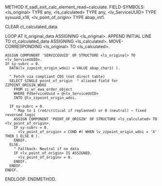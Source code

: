 METHOD if_sadl_exit_calc_element_read~calculate.
  FIELD-SYMBOLS: <ls_original> TYPE any,
                 <ls_calculated> TYPE any,
                 <lv_ServiceUUID> TYPE sysuuid_x16,
                 <lv_point_of_origin> TYPE abap_int1.

  CLEAR ct_calculated_data.

  LOOP AT it_original_data ASSIGNING <ls_original>.
    APPEND INITIAL LINE TO ct_calculated_data ASSIGNING <ls_calculated>.
    MOVE-CORRESPONDING <ls_original> TO <ls_calculated>.

    ASSIGN COMPONENT 'SERVICEUUID' OF STRUCTURE <ls_original> TO <lv_ServiceUUID>.
    IF sy-subrc = 0.
      DATA(lv_zzpoint_origin_wdoi) = VALUE abap_char1( ).

      " Fetch via compliant CDS (not direct table)
      SELECT SINGLE point_of_origin  " aliased field for ZZPOINT_ORIGIN_WDOI
        FROM zi_wr_ewa_order_object
        WHERE PdServiceUuid = @<lv_ServiceUUID>
        INTO @lv_zzpoint_origin_wdoi.

      IF sy-subrc = 0.
        " Map to 1 (red/critical if replanned) or 0 (neutral) — fixed reversed logic
        ASSIGN COMPONENT 'POINT_OF_ORIGIN' OF STRUCTURE <ls_calculated> TO <lv_point_of_origin>.
        IF sy-subrc = 0.
          <lv_point_of_origin> = COND #( WHEN lv_zzpoint_origin_wdoi = 'X' THEN 1 ELSE 0 ).
        ENDIF.
      ELSE.
        " Fallback: Neutral if no data
        IF <lv_point_of_origin> IS ASSIGNED.
          <lv_point_of_origin> = 0.
        ENDIF.
      ENDIF.
    ENDIF.
  ENDLOOP.
ENDMETHOD.
